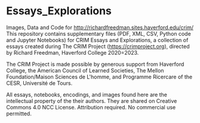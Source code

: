 # Essays_Explorations
Images, Data and Code for http://richardfreedman.sites.haverford.edu/crim/
This repository contains supplementary files (PDF, XML, CSV, Python code and Jupyter Notebooks) for CRIM Essays and Explorations, a collection of essays created during The CRIM Project (https://crimproject.org), directed by Richard Freedman, Haverford College 2020=2023.

The CRIM Project is made possible by generous support from Haverford College, the American Council of Learned Societies, The Mellon Foundation/Maison Sciences de L'homme, and Programme Ricercare of the CESR, Université de Tours.

All essays, notebooks, encodings, and images found here are the intellectual property of the their authors.  They are shared on Creative Commons 4.0 NCC License.  Attribution required.  No commercial use permitted.
